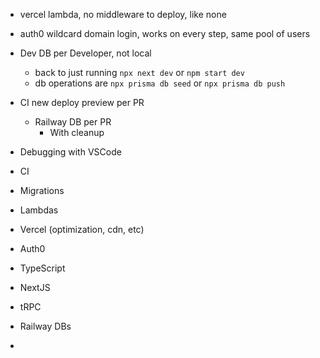 * vercel lambda, no middleware to deploy, like none
* auth0 wildcard domain login, works on every step, same pool of users
* Dev DB per Developer, not local
  * back to just running `npx next dev` or `npm start dev`
  * db operations are `npx prisma db seed` or `npx prisma db push`
* CI new deploy preview per PR
  * Railway DB per PR
    * With cleanup
* Debugging with VSCode


* CI
* Migrations
* Lambdas
* Vercel (optimization, cdn, etc)
* Auth0
* TypeScript
* NextJS
* tRPC
* Railway DBs
* 